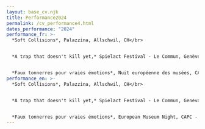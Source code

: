 ```yaml
---
layout: base_cv.njk
title: Performance2024
permalink: /cv_performance4.html
dates_performance: "2024"
performance_fr: >-
  *Soft Collisions*, Palazzina, Allschwil, CH</br>


  *A trap that doesn't kill yet,* Spielact Festival - Le Commun, Genève, CH</br>


  *Faux tonnerres pour vraies émotions*, Nuit européenne des musées, CAPC - Bordeaux, FR</br>
performance_en: >-
  *Soft Collisions*, Palazzina, Allschwil, CH</br>


  *A trap that doesn't kill yet,* Spielact Festival - Le Commun, Geneva, CH</br>


  *Faux tonnerres pour vraies émotions*, European Museum Night, CAPC - Bordeaux, FR</br>
---
```

